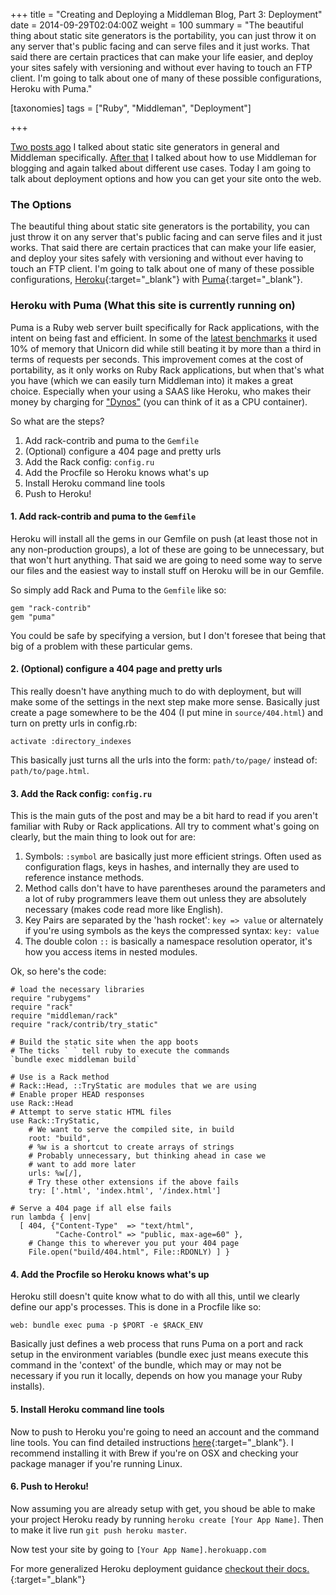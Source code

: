 +++
title = "Creating and Deploying a Middleman Blog, Part 3: Deployment"
date = 2014-09-29T02:04:00Z
weight = 100
summary = "The beautiful thing about static site generators is the portability, you can just throw it on any server that's public facing and can serve files and it just works. That said there are certain practices that can make your life easier, and deploy your sites safely with versioning and without ever having to touch an FTP client. I'm going to talk about one of many of these possible configurations, Heroku with Puma."

[taxonomies]
tags = ["Ruby", "Middleman", "Deployment"]

+++

[Two posts ago](/2014/09/14/creating-and-deploying-a-middleman-blog-part-1-what-s-middleman/) I talked about static site generators in general and Middleman specifically. [After that](/2014/09/22/creating-and-deploying-a-middleman-blog-part-2-blogging-with-middleman/) I talked about how to use Middleman for blogging and again talked about different use cases. Today I am going to talk about deployment options and how you can get your site onto the web.

<!-- more -->

### The Options
The beautiful thing about static site generators is the portability, you can just throw it on any server that's public facing and can serve files and it just works. That said there are certain practices that can make your life easier, and deploy your sites safely with versioning and without ever having to touch an FTP client. I'm going to talk about one of many of these possible configurations, [Heroku](http://heroku.com/){:target="_blank"} with [Puma](http://puma.io/){:target="_blank"}.

### Heroku with Puma (What this site is currently running on)
Puma is a Ruby web server built specifically for Rack applications, with the intent on being fast and efficient. In some of the [latest benchmarks](http://puma.io/) it used 10% of memory that Unicorn did while still beating it by more than a third in terms of requests per seconds. This improvement comes at the cost of portability, as it only works on Ruby Rack applications, but when that's what you have (which we can easily turn Middleman into) it makes a great choice. Especially when your using a SAAS like Heroku, who makes their money by charging for ["Dynos"](https://devcenter.heroku.com/articles/dynos) (you can think of it as a CPU container).

So what are the steps?

1. Add rack-contrib and puma to the `Gemfile`
2. (Optional) configure a 404 page and pretty urls
3. Add the Rack config: `config.ru`
4. Add the Procfile so Heroku knows what's up
5. Install Heroku command line tools
6. Push to Heroku!

#### 1. Add rack-contrib and puma to the `Gemfile`
Heroku will install all the gems in our Gemfile on push (at least those not in any non-production groups), a lot of these are going to be unnecessary, but that won't hurt anything. That said we are going to need some way to serve our files and the easiest way to install stuff on Heroku will be in our Gemfile.

So simply add Rack and Puma to the `Gemfile` like so:

~~~
gem "rack-contrib"
gem "puma"
~~~

You could be safe by specifying a version, but I don't foresee that being that big of a problem with these particular gems.

#### 2. (Optional) configure a 404 page and pretty urls
This really doesn't have anything much to do with deployment, but will make some of the settings in the next step make more sense. Basically just create a page somewhere to be the 404 (I put mine in `source/404.html`) and turn on pretty urls in config.rb:

~~~
activate :directory_indexes
~~~

This basically just turns all the urls into the form: `path/to/page/` instead of: `path/to/page.html`.

#### 3. Add the Rack config: `config.ru`
This is the main guts of the post and may be a bit hard to read if you aren't familiar with Ruby or Rack applications. All try to comment what's going on clearly, but the main thing to look out for are:

1. Symbols: `:symbol` are basically just more efficient strings. Often used as configuration flags, keys in hashes, and internally they are used to reference instance methods.
2. Method calls don't have to have parentheses around the parameters and a lot of ruby programmers leave them out unless they are absolutely necessary (makes code read more like English).
3. Key Pairs are separated by the 'hash rocket': `key => value` or alternately if you're using symbols as the keys the compressed syntax: `key: value`
4. The double colon `::` is basically a namespace resolution operator, it's how you access items in nested modules.

Ok, so here's the code:

~~~
# load the necessary libraries
require "rubygems"
require "rack"
require "middleman/rack"
require "rack/contrib/try_static"

# Build the static site when the app boots
# The ticks ` ` tell ruby to execute the commands
`bundle exec middleman build`

# Use is a Rack method
# Rack::Head, ::TryStatic are modules that we are using
# Enable proper HEAD responses
use Rack::Head
# Attempt to serve static HTML files
use Rack::TryStatic,
    # We want to serve the compiled site, in build
    root: "build",
    # %w is a shortcut to create arrays of strings
    # Probably unnecessary, but thinking ahead in case we
    # want to add more later
    urls: %w[/],
    # Try these other extensions if the above fails
    try: ['.html', 'index.html', '/index.html']

# Serve a 404 page if all else fails
run lambda { |env|
  [ 404, {"Content-Type"  => "text/html",
          "Cache-Control" => "public, max-age=60" },
    # Change this to wherever you put your 404 page
    File.open("build/404.html", File::RDONLY) ] }
~~~

#### 4. Add the Procfile so Heroku knows what's up
Heroku still doesn't quite know what to do with all this, until we clearly define our app's processes. This is done in a Procfile like so:

~~~
web: bundle exec puma -p $PORT -e $RACK_ENV
~~~

Basically just defines a web process that runs Puma on a port and rack setup in the environment variables (bundle exec just means execute this command in the 'context' of the bundle, which may or may not be necessary if you run it locally, depends on how you manage your Ruby installs).


#### 5. Install Heroku command line tools
Now to push to Heroku you're going to need an account and the command line tools. You can find detailed instructions [here](https://toolbelt.heroku.com/){:target="_blank"}. I recommend installing it with Brew if you're on OSX and checking your package manager if you're running Linux.

#### 6. Push to Heroku!
Now assuming you are already setup with get, you shoud be able to make your project Heroku ready by running `heroku create [Your App Name]`. Then to make it live run `git push heroku master`.

Now test your site by going to `[Your App Name].herokuapp.com`

For more generalized Heroku deployment guidance [checkout their docs.](https://devcenter.heroku.com/articles/git){:target="_blank"}
